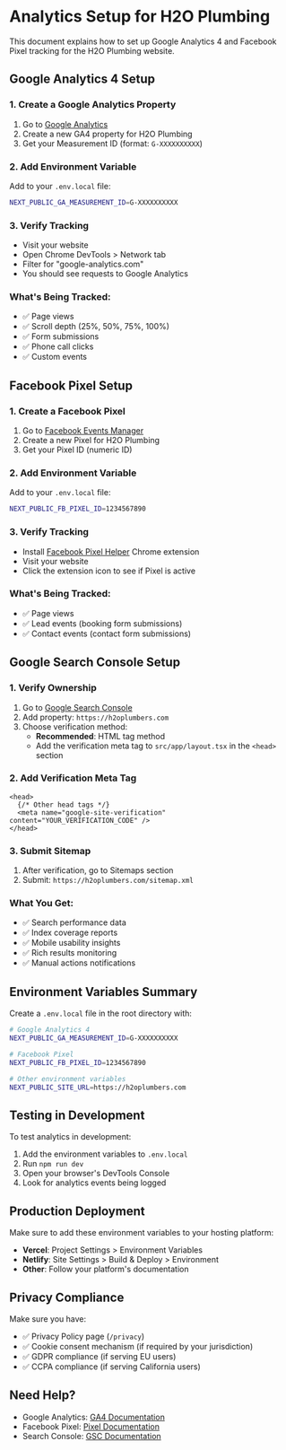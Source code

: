 # Analytics Setup for H2O Plumbing

This document explains how to set up Google Analytics 4 and Facebook Pixel tracking for the H2O Plumbing website.

## Google Analytics 4 Setup

### 1. Create a Google Analytics Property
1. Go to [Google Analytics](https://analytics.google.com/)
2. Create a new GA4 property for H2O Plumbing
3. Get your Measurement ID (format: `G-XXXXXXXXXX`)

### 2. Add Environment Variable
Add to your `.env.local` file:
```bash
NEXT_PUBLIC_GA_MEASUREMENT_ID=G-XXXXXXXXXX
```

### 3. Verify Tracking
- Visit your website
- Open Chrome DevTools > Network tab
- Filter for "google-analytics.com"
- You should see requests to Google Analytics

### What's Being Tracked:
- ✅ Page views
- ✅ Scroll depth (25%, 50%, 75%, 100%)
- ✅ Form submissions
- ✅ Phone call clicks
- ✅ Custom events

## Facebook Pixel Setup

### 1. Create a Facebook Pixel
1. Go to [Facebook Events Manager](https://business.facebook.com/events_manager/)
2. Create a new Pixel for H2O Plumbing
3. Get your Pixel ID (numeric ID)

### 2. Add Environment Variable
Add to your `.env.local` file:
```bash
NEXT_PUBLIC_FB_PIXEL_ID=1234567890
```

### 3. Verify Tracking
- Install [Facebook Pixel Helper](https://chrome.google.com/webstore/detail/facebook-pixel-helper/) Chrome extension
- Visit your website
- Click the extension icon to see if Pixel is active

### What's Being Tracked:
- ✅ Page views
- ✅ Lead events (booking form submissions)
- ✅ Contact events (contact form submissions)

## Google Search Console Setup

### 1. Verify Ownership
1. Go to [Google Search Console](https://search.google.com/search-console/)
2. Add property: `https://h2oplumbers.com`
3. Choose verification method:
   - **Recommended**: HTML tag method
   - Add the verification meta tag to `src/app/layout.tsx` in the `<head>` section

### 2. Add Verification Meta Tag
```tsx
<head>
  {/* Other head tags */}
  <meta name="google-site-verification" content="YOUR_VERIFICATION_CODE" />
</head>
```

### 3. Submit Sitemap
1. After verification, go to Sitemaps section
2. Submit: `https://h2oplumbers.com/sitemap.xml`

### What You Get:
- ✅ Search performance data
- ✅ Index coverage reports
- ✅ Mobile usability insights
- ✅ Rich results monitoring
- ✅ Manual actions notifications

## Environment Variables Summary

Create a `.env.local` file in the root directory with:

```bash
# Google Analytics 4
NEXT_PUBLIC_GA_MEASUREMENT_ID=G-XXXXXXXXXX

# Facebook Pixel
NEXT_PUBLIC_FB_PIXEL_ID=1234567890

# Other environment variables
NEXT_PUBLIC_SITE_URL=https://h2oplumbers.com
```

## Testing in Development

To test analytics in development:
1. Add the environment variables to `.env.local`
2. Run `npm run dev`
3. Open your browser's DevTools Console
4. Look for analytics events being logged

## Production Deployment

Make sure to add these environment variables to your hosting platform:
- **Vercel**: Project Settings > Environment Variables
- **Netlify**: Site Settings > Build & Deploy > Environment
- **Other**: Follow your platform's documentation

## Privacy Compliance

Make sure you have:
- ✅ Privacy Policy page (`/privacy`)
- ✅ Cookie consent mechanism (if required by your jurisdiction)
- ✅ GDPR compliance (if serving EU users)
- ✅ CCPA compliance (if serving California users)

## Need Help?

- Google Analytics: [GA4 Documentation](https://support.google.com/analytics/answer/10089681)
- Facebook Pixel: [Pixel Documentation](https://www.facebook.com/business/help/742478679120153)
- Search Console: [GSC Documentation](https://support.google.com/webmasters/answer/9128668)
